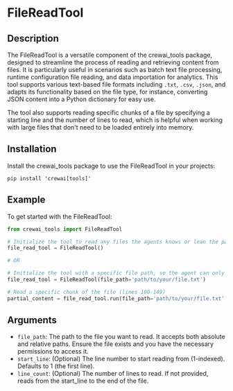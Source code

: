 # FileReadTool

## Description

The FileReadTool is a versatile component of the crewai_tools package, designed to streamline the process of reading and retrieving content from files. It is particularly useful in scenarios such as batch text file processing, runtime configuration file reading, and data importation for analytics. This tool supports various text-based file formats including `.txt`, `.csv`, `.json`, and adapts its functionality based on the file type, for instance, converting JSON content into a Python dictionary for easy use.

The tool also supports reading specific chunks of a file by specifying a starting line and the number of lines to read, which is helpful when working with large files that don't need to be loaded entirely into memory.

## Installation

Install the crewai_tools package to use the FileReadTool in your projects:

```shell
pip install 'crewai[tools]'
```

## Example

To get started with the FileReadTool:

```python
from crewai_tools import FileReadTool

# Initialize the tool to read any files the agents knows or lean the path for
file_read_tool = FileReadTool()

# OR

# Initialize the tool with a specific file path, so the agent can only read the content of the specified file
file_read_tool = FileReadTool(file_path='path/to/your/file.txt')

# Read a specific chunk of the file (lines 100-149)
partial_content = file_read_tool.run(file_path='path/to/your/file.txt', start_line=100, line_count=50)
```

## Arguments

- `file_path`: The path to the file you want to read. It accepts both absolute and relative paths. Ensure the file exists and you have the necessary permissions to access it.
- `start_line`: (Optional) The line number to start reading from (1-indexed). Defaults to 1 (the first line).
- `line_count`: (Optional) The number of lines to read. If not provided, reads from the start_line to the end of the file.
